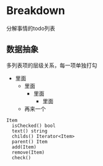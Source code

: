 # Breakdown

分解事情的todo列表



## 数据抽象

多列表项的层级关系，每一项单独打勾

* 里面
  * 里面
    * 里面
      * 里面
  * 再来一个



```
Item
  isChecked() bool
  text() string
  childs() Iterator<Item>
  parent() Item
  add(Item)
  remove(Item)
  check()
```

